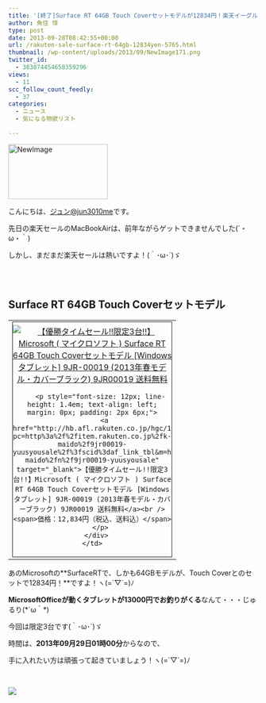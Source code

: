 ```yaml
---
title: '[終了]Surface RT 64GB Touch Coverセットモデルが12834円！楽天イーグルス優勝セールはまだまだ熱いぞ！'
author: 魚住 惇
type: post
date: 2013-09-28T08:42:55+00:00
url: /rakuten-sale-surface-rt-64gb-12834yen-5765.html
thumbnail: /wp-content/uploads/2013/09/NewImage171.png
twitter_id:
  - 383874454658359296
views:
  - 11
scc_follow_count_feedly:
  - 37
categories:
  - ニュース
  - 気になる物欲リスト

---
```

<img decoding="async" loading="lazy" title="NewImage.png" src="/wp-content/uploads/2013/09/NewImage17.png" alt="NewImage" width="200" height="111" border="0" />

<!--more-->

こんにちは、[ジュン@jun3010me][1]です。

先日の楽天セールのMacBookAirは、前年ながらゲットできませんでした(´・ω・｀)

しかし、まだまだ楽天セールは熱いですよ！(｀･ω･´)ゞ

 

<a href="http://hb.afl.rakuten.co.jp/hsc/11c6782e.1ab76191.110a9dba.99d68b8c/" target="_blank"><img decoding="async" src="http://hbb.afl.rakuten.co.jp/hsb/11c6782e.1ab76191.110a9dba.99d68b8c/" alt="" border="0" /></a>

## Surface RT 64GB Touch Coverセットモデル

<table border="0" cellspacing="0" cellpadding="0">
  <tr>
    <td valign="top">
      <div style="border: 1px solid; margin: 0px; padding: 6px 0px; width: 320px; text-align: center; float: left;">
        <a href="http://hb.afl.rakuten.co.jp/hgc/11c91bdc.3cae67fb.11c91bdd.fc6543b5/?pc=http%3a%2f%2fitem.rakuten.co.jp%2fk-maido%2f9jr00019-yuusyousale%2f%3fscid%3daf_link_tbl&m=http%3a%2f%2fm.rakuten.co.jp%2fk-maido%2fn%2f9jr00019-yuusyousale" target="_blank"><img decoding="async" style="margin: 0px; padding: 0px;" src="http://hbb.afl.rakuten.co.jp/hgb/?pc=http%3a%2f%2fthumbnail.image.rakuten.co.jp%2f%400_mall%2fk-maido%2fcabinet%2f03343569%2fimg61615808.jpg%3f_ex%3d300x300&m=http%3a%2f%2fthumbnail.image.rakuten.co.jp%2f%400_mall%2fk-maido%2fcabinet%2f03343569%2fimg61615808.jpg%3f_ex%3d80x80" alt="【優勝タイムセール!!限定3台!!】Microsoft ( マイクロソフト ) Surface RT 64GB Touch Coverセットモデル [Windowsタブレット] 9JR-00019 (2013年春モデル・カバーブラック) 9JR00019 送料無料" border="0" /></a></p> 
        
        <p style="font-size: 12px; line-height: 1.4em; text-align: left; margin: 0px; padding: 2px 6px;">
          <a href="http://hb.afl.rakuten.co.jp/hgc/11c91bdc.3cae67fb.11c91bdd.fc6543b5/?pc=http%3a%2f%2fitem.rakuten.co.jp%2fk-maido%2f9jr00019-yuusyousale%2f%3fscid%3daf_link_tbl&m=http%3a%2f%2fm.rakuten.co.jp%2fk-maido%2fn%2f9jr00019-yuusyousale" target="_blank">【優勝タイムセール!!限定3台!!】Microsoft ( マイクロソフト ) Surface RT 64GB Touch Coverセットモデル [Windowsタブレット] 9JR-00019 (2013年春モデル・カバーブラック) 9JR00019 送料無料</a><br /><span>価格：12,834円（税込、送料込）</span>
        </p>
      </div>
    </td>
  </tr>
</table>

あのMicrosoftの**SurfaceRTで、しかも64GBモデルが、Touch Coverとのセットで12834円！**ですよ！ヽ(=´▽\`=)ﾉ

**MicrosoftOfficeが動くタブレットが13000円でお釣りがくる**なんて・・・じゅるり(\*´ω｀\*)

今回は限定3台です(｀･ω･´)ゞ

時間は、**2013年09月29日01時00分**からなので、

手に入れたい方は頑張って起きていましょう！ヽ(=´▽\`=)ﾉ

 

<a href="http://hb.afl.rakuten.co.jp/hsc/11c6782e.1ab76191.110a9dba.99d68b8c/" target="_blank"><img decoding="async" src="http://hbb.afl.rakuten.co.jp/hsb/11c6782e.1ab76191.110a9dba.99d68b8c/" border="0" /></a>

 [1]: https://twitter.com/jun3010me